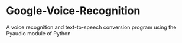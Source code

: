 # Google-Voice-Recognition
A voice recognition and text-to-speech conversion program using the Pyaudio module of Python
